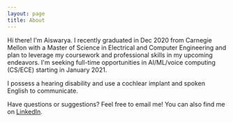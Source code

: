 ```yaml
---
layout: page
title: About
---
```


<!-- <p class="message"> </p>-->



Hi there! I'm Aiswarya. I recently graduated in Dec 2020 from Carnegie Mellon with a Master of Science in Electrical and Computer Engineering and plan to leverage my coursework and professional skills in my upcoming endeavors. I'm seeking full-time opportunities in AI/ML/voice computing (CS/ECE) starting in January 2021. 

I possess a hearing disability and use a cochlear implant and spoken English to communicate.

Have questions or suggestions? Feel free to email me! You can also find me on [LinkedIn](https://www.linkedin.com/in/avinodku/). 


